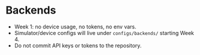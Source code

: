 # Backends

- Week 1: no device usage, no tokens, no env vars.
- Simulator/device configs will live under `configs/backends/` starting Week 4.
- Do not commit API keys or tokens to the repository.
